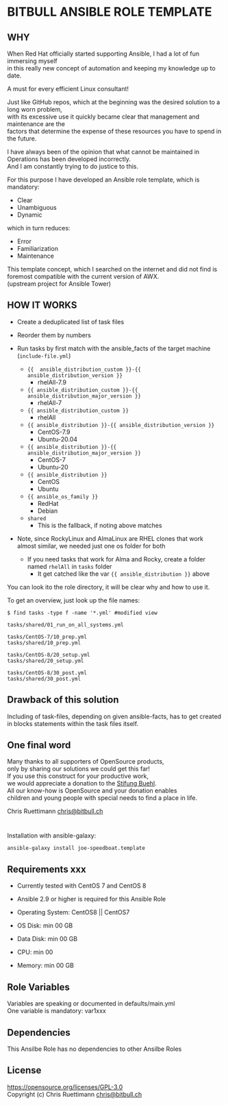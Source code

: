 # BITBULL ANSIBLE ROLE TEMPLATE

## WHY
When Red Hat officially started supporting Ansible, I had a lot of fun immersing myself    
in this really new concept of automation and keeping my knowledge up to date.   

A must for every efficient Linux consultant!   

Just like GitHub repos, which at the beginning was the desired solution to a long worn problem,    
with its excessive use it quickly became clear that management and maintenance are the    
factors that determine the expense of these resources you have to spend in the future.   

I have always been of the opinion that what cannot be maintained in Operations has been developed incorrectly.     
And I am constantly trying to do justice to this.    

For this purpose I have developed an Ansible role template, which is mandatory:    
* Clear
* Unambiguous
* Dynamic   

which in turn reduces:    
* Error
* Familiarization
* Maintenance

This template concept, which I searched on the internet and did not find is foremost compatible with the current version of AWX.    
(upstream project for Ansible Tower)

## HOW IT WORKS
* Create a deduplicated list of task files
* Reorder them by numbers
* Run tasks by first match with the ansible_facts of the target machine (```include-file.yml```)
  * ```{{  ansible_distribution_custom }}-{{ ansible_distribution_version }}```
    * rhelAll-7.9
  * ```{{ ansible_distribution_custom }}-{{ ansible_distribution_major_version }}```
    * rhelAll-7
  * ```{{ ansible_distribution_custom }}```
    * rhelAll
  * ```{{ ansible_distribution }}-{{ ansible_distribution_version }}```
    * CentOS-7.9
    * Ubuntu-20.04
  * ```{{ ansible_distribution }}-{{ ansible_distribution_major_version }}```
    * CentOS-7
    * Ubuntu-20
  * ```{{ ansible_distribution }}```
    * CentOS
    * Ubuntu
  * ```{{ ansible_os_family }}```
    * RedHat
    * Debian
  * ```shared```
    * This is the fallback, if noting above matches

* Note, since RockyLinux and AlmaLinux are RHEL clones that work almost similar, we needed just one os folder for both
  * If you need tasks that work for Alma and Rocky, create a folder named ```rhelAll``` in ```tasks``` folder
    * It get catched like the var ```{{ ansible_distribution }}``` above

You can look ito the role directory, it will be clear why and how to use it.   

To get an overview, just look up the file names:
```
$ find tasks -type f -name '*.yml' #modified view

tasks/shared/01_run_on_all_systems.yml

tasks/CentOS-7/10_prep.yml
tasks/shared/10_prep.yml

tasks/CentOS-8/20_setup.yml
tasks/shared/20_setup.yml

tasks/CentOS-8/30_post.yml
tasks/shared/30_post.yml
```

## Drawback of this solution
Including of task-files, depending on given ansible-facts, has to get created in blocks statements within the task files itself.

## One final word
Many thanks to all supporters of OpenSource products,    
only by sharing our solutions we could get this far!   
If you use this construct for your productive work,    
we would appreciate a donation to the [Stifung Buehl](https://www.stiftung-buehl.ch/ueber-uns/spenden).   
All our know-how is OpenSource and your donation enables    
children and young people with special needs to find a place in life.   

Chris Ruettimann <chris@bitbull.ch>

# <ROLENAME>

Installation with ansible-galaxy:

``` bash
ansible-galaxy install joe-speedboat.template
```

## Requirements xxx

* Currently tested with CentOS 7 and CentOS 8
* Ansible 2.9 or higher is required for this Ansible Role

* Operating System: CentOS8 || CentOS7
* OS Disk: min 00 GB
* Data Disk: min 00 GB
* CPU: min 00   
* Memory: min 00 GB   



Role Variables
--------------

Variables are speaking or documented in defaults/main.yml   
One variable is mandatory: var1xxx


## Dependencies

This Ansilbe Role has no dependencies to other Ansilbe Roles

License
-------
https://opensource.org/licenses/GPL-3.0    
Copyright (c) Chris Ruettimann <chris@bitbull.ch>

